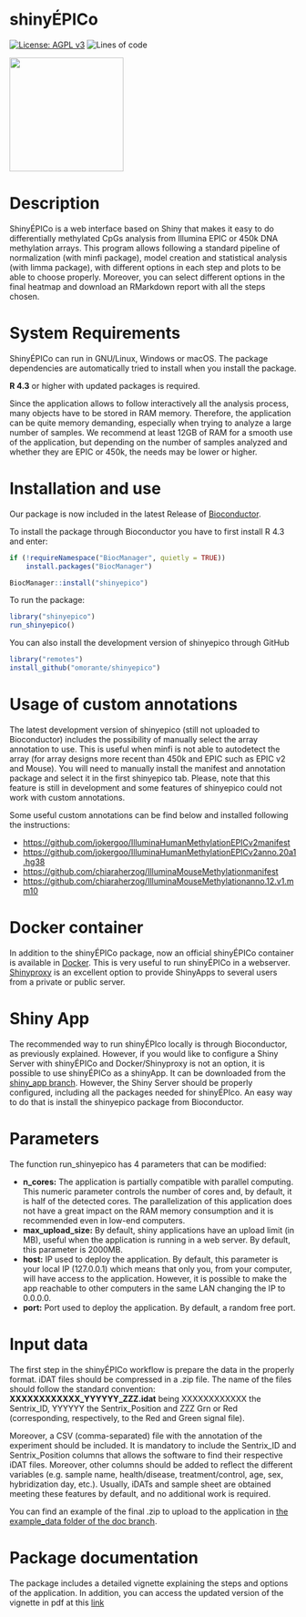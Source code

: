 shinyÉPICo
================

<!-- README.md is generated from README.Rmd. Please edit that file -->

<!-- badges: start -->

[![License: AGPL
v3](https://img.shields.io/badge/License-AGPL%20v3-blue.svg)](https://www.gnu.org/licenses/agpl-3.0)
![Lines of code](https://img.shields.io/tokei/lines/github/omorante/shinyepico)
<!-- badges: end -->

<img src="https://github.com/omorante/shinyepico/blob/master/inst/images/logo.png" width="200px" />

# Description

ShinyÉPICo is a web interface based on Shiny that makes it easy to do
differentially methylated CpGs analysis from Illumina EPIC or 450k DNA
methylation arrays. This program allows following a standard pipeline of
normalization (with minfi package), model creation and statistical
analysis (with limma package), with different options in each step and
plots to be able to choose properly. Moreover, you can select different
options in the final heatmap and download an RMarkdown report with all
the steps chosen.

# System Requirements

ShinyÉPICo can run in GNU/Linux, Windows or macOS. The package
dependencies are automatically tried to install when you install the
package.

**R 4.3** or higher with updated packages is required.

Since the application allows to follow interactively all the analysis
process, many objects have to be stored in RAM memory. Therefore, the
application can be quite memory demanding, especially when trying to
analyze a large number of samples. We recommend at least 12GB of RAM for
a smooth use of the application, but depending on the number of samples
analyzed and whether they are EPIC or 450k, the needs may be lower or
higher.

# Installation and use

Our package is now included in the latest Release of [Bioconductor](https://bioconductor.org/packages/release/bioc/html/shinyepico.html).

To install the package through Bioconductor you have to first install R 4.3 and enter:

``` r
if (!requireNamespace("BiocManager", quietly = TRUE))
    install.packages("BiocManager")

BiocManager::install("shinyepico")
```

To run the package:

``` r
library("shinyepico")
run_shinyepico()
```

You can also install the development version of shinyepico through GitHub

``` r
library("remotes")
install_github("omorante/shinyepico")
```
# Usage of custom annotations

The latest development version of shinyepico (still not uploaded to Bioconductor) includes the possibility of manually select the array annotation to use. This is useful when minfi is not able to autodetect the array (for array designs more recent than 450k and EPIC such as EPIC v2 and Mouse). You will need to manually install the manifest and annotation package and select it in the first shinyepico tab. Please, note that this feature is still in development and some features of shinyepico could not work with custom annotations.

Some useful custom annotations can be find below and installed following the instructions:
* https://github.com/jokergoo/IlluminaHumanMethylationEPICv2manifest
* https://github.com/jokergoo/IlluminaHumanMethylationEPICv2anno.20a1.hg38
* https://github.com/chiaraherzog/IlluminaMouseMethylationmanifest
* https://github.com/chiaraherzog/IlluminaMouseMethylationanno.12.v1.mm10

# Docker container

In addition to the shinyÉPICo package, now an official shinyÉPICo container is available in [Docker](https://hub.docker.com/repository/docker/omorante/shinyepico). This is very useful to run shinyÉPICo in a webserver. [Shinyproxy](https://www.shinyproxy.io/) is an excellent option to provide ShinyApps to several users from a private or public server.

# Shiny App

The recommended way to run shinyÉPIco locally is through Bioconductor, as previously explained. However, if you would like to configure a Shiny Server with shinyÉPICo and Docker/Shinyproxy is not an option, it is possible to use shinyÉPICo as a shinyApp. It can be downloaded from the [shiny_app branch](https://github.com/omorante/shinyepico/tree/shiny_app). However, the Shiny Server should be properly configured, including all the packages needed for shinyÉPIco. An easy way to do that is install the shinyepico package from Bioconductor.

# Parameters

The function run\_shinyepico has 4 parameters that can be modified:

  - **n\_cores:** The application is partially compatible with parallel
    computing. This numeric parameter controls the number of cores and,
    by default, it is half of the detected cores. The parallelization of
    this application does not have a great impact on the RAM memory
    consumption and it is recommended even in low-end computers.
  - **max\_upload\_size:** By default, shiny applications have an upload
    limit (in MB), useful when the application is running in a web
    server. By default, this parameter is 2000MB.
  - **host:** IP used to deploy the application. By default, this
    parameter is your local IP (127.0.0.1) which means that only you,
    from your computer, will have access to the application. However, it
    is possible to make the app reachable to other computers in the same
    LAN changing the IP to 0.0.0.0.
  - **port:** Port used to deploy the application. By default, a random
    free port.

# Input data

The first step in the shinyÉPICo workflow is prepare the data in the
properly format. iDAT files should be compressed in a .zip file. The
name of the files should follow the standard convention:
**XXXXXXXXXXXX\_YYYYYY\_ZZZ.idat** being XXXXXXXXXXXX the Sentrix\_ID,
YYYYYY the Sentrix\_Position and ZZZ Grn or Red (corresponding,
respectively, to the Red and Green signal file).

Moreover, a CSV (comma-separated) file with the annotation of the
experiment should be included. It is mandatory to include the
Sentrix\_ID and Sentrix\_Position columns that allows the software to
find their respective iDAT files. Moreover, other columns should be
added to reflect the different variables (e.g. sample name,
health/disease, treatment/control, age, sex, hybridization day, etc.).
Usually, iDATs and sample sheet are obtained meeting these features by
default, and no additional work is required.

You can find an example of the final .zip to
upload to the application in [the example\_data folder of the doc branch](https://github.com/omorante/shinyepico/blob/doc/example_data/Li_NAR_2019.zip).

# Package documentation

The package includes a detailed vignette explaining the steps and options of the application. In addition, you can access the updated version of the vignette in pdf at this [link](https://omorante.github.io/shinyepico/shiny_epico.pdf)


